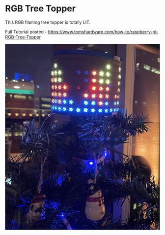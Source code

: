 # RGB Tree Topper
This RGB flaming tree topper is totally LIT.

Full Tutorial posted - https://www.tomshardware.com/how-to/raspberry-pi-RGB-Tree-Topper

![RaspberryPi RGB Flaming Tree Topper](https://github.com/carolinedunn/RGBTreeTopper/blob/main/tree-topper.jpg)
